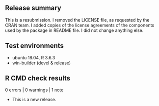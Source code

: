 ## Release summary

This is a resubmission. I removed the LICENSE file, as requested by the CRAN 
team. I added copies of the license agreements of the components used by the 
package in README file. I did not change anything else.

## Test environments

* ubuntu 18.04, R 3.6.3
* win-builder (devel & release)

## R CMD check results

0 errors | 0 warnings | 1 note

* This is a new release.

